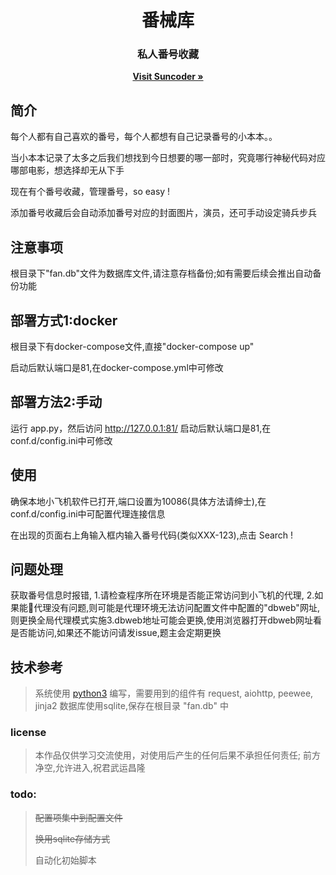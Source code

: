 <p align="center">
	<h1 align="center">番械库</h1>
	<h3 align="center">私人番号收藏</h3>
	<p align="center">
		<a href="http://www.williamyan.cn" target="_blank"><strong>Visit Suncoder &raquo;</strong></a>
	</p>
</p>

## 简介
每个人都有自己喜欢的番号，每个人都想有自己记录番号的小本本。。

当小本本记录了太多之后我们想找到今日想要的哪一部时，究竟哪行神秘代码对应哪部电影，想选择却无从下手

现在有个番号收藏，管理番号，so easy !

添加番号收藏后会自动添加番号对应的封面图片，演员，还可手动设定骑兵步兵

## 注意事项
根目录下"fan.db"文件为数据库文件,请注意存档备份;如有需要后续会推出自动备份功能

## 部署方式1:docker
根目录下有docker-compose文件,直接"docker-compose up"

启动后默认端口是81,在docker-compose.yml中可修改
## 部署方法2:手动
运行 app.py，然后访问 <http://127.0.0.1:81/>
启动后默认端口是81,在conf.d/config.ini中可修改

## 使用
确保本地小飞机软件已打开,端口设置为10086(具体方法请绅士),在conf.d/config.ini中可配置代理连接信息

在出现的页面右上角输入框内输入番号代码(类似XXX-123),点击 Search !

## 问题处理
 获取番号信息时报错,
 	1.请检查程序所在环境是否能正常访问到小飞机的代理,
 	2.如果能代理没有问题,则可能是代理环境无法访问配置文件中配置的"dbweb"网址,则更换全局代理模式实施
​	3.dbweb地址可能会更换,使用浏览器打开dbweb网址看是否能访问,如果还不能访问请发issue,题主会定期更换
## 技术参考
> 系统使用 [python3](https://www.python.org/downloads/) 编写，需要用到的组件有 request, aiohttp, peewee, jinja2
数据库使用sqlite,保存在根目录 "fan.db" 中

### license
> 本作品仅供学习交流使用，对使用后产生的任何后果不承担任何责任; 前方净空,允许进入,祝君武运昌隆

### todo:
> ~~配置项集中到配置文件~~
>
> ~~换用sqlite存储方式~~
>
> 自动化初始脚本
